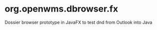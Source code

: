 org.openwms.dbrowser.fx
=======================

Dossier browser prototype in JavaFX to test dnd from Outlook into Java
